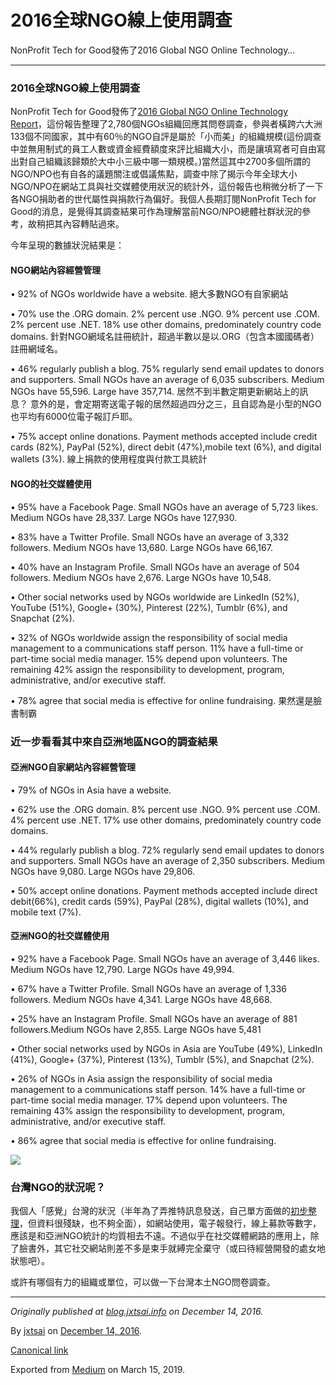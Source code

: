 2016全球NGO線上使用調查
===============

NonProfit Tech for Good發佈了2016 Global NGO Online Technology…

* * *

### 2016全球NGO線上使用調查

NonProfit Tech for Good發佈了[2016 Global NGO Online Technology Report](http://techreport.ngo/2016.html)，這份報告整理了2,780個NGOs組織回應其問卷調查，參與者橫跨六大洲133個不同國家，其中有60％的NGO自評是屬於「小而美」的組織規模(這份調查中並無用制式的員工人數或資金經費額度來評比組織大小，而是讓填寫者可自由寫出對自己組織該歸類於大中小三級中哪一類規模。)當然這其中2700多個所謂的NGO/NPO也有自各的議題關注或倡議焦點，調查中除了揭示今年全球大小NGO/NPO在網站工具與社交媒體使用狀況的統計外，這份報告也稍微分析了一下各NGO捐助者的世代屬性與捐款行為偏好。我個人長期訂閱NonProfit Tech for Good的消息，是覺得其調查結果可作為理解當前NGO/NPO總體社群狀況的參考，故稍把其內容轉貼過來。

今年呈現的數據狀況結果是：

#### NGO網站內容經營管理

• 92% of NGOs worldwide have a website. 絕大多數NGO有自家網站

• 70% use the .ORG domain. 2% percent use .NGO. 9% percent use .COM. 2% percent use .NET. 18% use other domains, predominately country code domains. 針對NGO網域名註冊統計，超過半數以是以.ORG（包含本國國碼者）註冊網域名。

• 46% regularly publish a blog. 75% regularly send email updates to donors and supporters. Small NGOs have an average of 6,035 subscribers. Medium NGOs have 55,596. Large have 357,714. 居然不到半數定期更新網站上的訊息？ 意外的是，會定期寄送電子報的居然超過四分之三，且自認為是小型的NGO也平均有6000位電子報訂戶耶。

• 75% accept online donations. Payment methods accepted include credit cards (82%), PayPal (52%), direct debit (47%),mobile text (6%), and digital wallets (3%). 線上捐款的使用程度與付款工具統計

#### NGO的社交媒體使用

• 95% have a Facebook Page. Small NGOs have an average of 5,723 likes. Medium NGOs have 28,337. Large NGOs have 127,930.

• 83% have a Twitter Profile. Small NGOs have an average of 3,332 followers. Medium NGOs have 13,680. Large NGOs have 66,167.

• 40% have an Instagram Profile. Small NGOs have an average of 504 followers. Medium NGOs have 2,676. Large NGOs have 10,548.

• Other social networks used by NGOs worldwide are LinkedIn (52%), YouTube (51%), Google+ (30%), Pinterest (22%), Tumblr (6%), and Snapchat (2%).

• 32% of NGOs worldwide assign the responsibility of social media management to a communications staff person. 11% have a full-time or part-time social media manager. 15% depend upon volunteers. The remaining 42% assign the responsibility to development, program, administrative, and/or executive staff.

• 78% agree that social media is effective for online fundraising. 果然還是臉書制霸

### 近一步看看其中來自亞洲地區NGO的調查結果

#### 亞洲NGO自家網站內容經營管理

• 79% of NGOs in Asia have a website.

• 62% use the .ORG domain. 8% percent use .NGO. 9% percent use .COM. 4% percent use .NET. 17% use other domains, predominately country code domains.

• 44% regularly publish a blog. 72% regularly send email updates to donors and supporters. Small NGOs have an average of 2,350 subscribers. Medium NGOs have 9,080. Large NGOs have 29,806.

• 50% accept online donations. Payment methods accepted include direct debit(66%), credit cards (59%), PayPal (28%), digital wallets (10%), and mobile text (7%).

#### 亞洲NGO的社交媒體使用

• 92% have a Facebook Page. Small NGOs have an average of 3,446 likes. Medium NGOs have 12,790. Large NGOs have 49,994.

• 67% have a Twitter Profile. Small NGOs have an average of 1,336 followers. Medium NGOs have 4,341. Large NGOs have 48,668.

• 25% have an Instagram Profile. Small NGOs have an average of 881 followers.Medium NGOs have 2,855. Large NGOs have 5,481

• Other social networks used by NGOs in Asia are YouTube (49%), LinkedIn (41%), Google+ (37%), Pinterest (13%), Tumblr (5%), and Snapchat (2%).

• 26% of NGOs in Asia assign the responsibility of social media management to a communications staff person. 14% have a full-time or part-time social media manager. 17% depend upon volunteers. The remaining 43% assign the responsibility to development, program, administrative, and/or executive staff.

• 86% agree that social media is effective for online fundraising.

![](https://cdn-images-1.medium.com/max/800/0*BqKAE4IXcu4WQwVN.png)

### 台灣NGO的狀況呢？

我個人「感覺」台灣的狀況（半年為了弄推特訊息發送，自己單方面做的[初步整理](https://github.com/twngo/ngonewstw)，但資料很殘缺，也不夠全面），如網站使用，電子報發行，線上募款等數字，應該是和亞洲NGO統計的均質相去不遠。不過似乎在社交媒體網路的應用上，除了臉書外，其它社交網站則差不多是束手就縛完全棄守（或曰待經營開發的處女地狀態吧）。

或許有哪個有力的組織或單位，可以做一下台灣本土NGO問卷調查。

* * *

_Originally published at_ [_blog.jxtsai.info_](https://blog.jxtsai.info/2016/12/14/global-ngo-online) _on December 14, 2016._

By [jxtsai](https://medium.com/@jxtsai) on [December 14, 2016](https://medium.com/p/310c034c4989).

[Canonical link](https://medium.com/@jxtsai/2016%E5%85%A8%E7%90%83ngo%E7%B7%9A%E4%B8%8A%E4%BD%BF%E7%94%A8%E8%AA%BF%E6%9F%A5-310c034c4989)

Exported from [Medium](https://medium.com) on March 15, 2019.